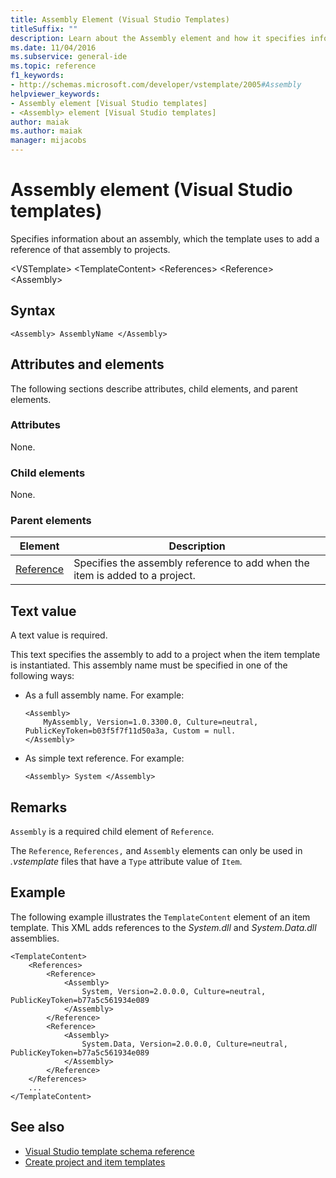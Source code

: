 ```yaml
---
title: Assembly Element (Visual Studio Templates)
titleSuffix: ""
description: Learn about the Assembly element and how it specifies information about an assembly, which the template uses to add a reference of that assembly to projects.
ms.date: 11/04/2016
ms.subservice: general-ide
ms.topic: reference
f1_keywords:
- http://schemas.microsoft.com/developer/vstemplate/2005#Assembly
helpviewer_keywords:
- Assembly element [Visual Studio templates]
- <Assembly> element [Visual Studio templates]
author: maiak
ms.author: maiak
manager: mijacobs
---
```

# Assembly element (Visual Studio templates)

Specifies information about an assembly, which the template uses to add a reference of that assembly to projects.

 \<VSTemplate>
 \<TemplateContent>
 \<References>
 \<Reference>
 \<Assembly>

## Syntax

```
<Assembly> AssemblyName </Assembly>
```

## Attributes and elements
 The following sections describe attributes, child elements, and parent elements.

### Attributes
 None.

### Child elements
 None.

### Parent elements

|Element|Description|
|-------------|-----------------|
|[Reference](../extensibility/reference-element-visual-studio-templates.md)|Specifies the assembly reference to add when the item is added to a project.|

## Text value
 A text value is required.

 This text specifies the assembly to add to a project when the item template is instantiated. This assembly name must be specified in one of the following ways:

- As a full assembly name. For example:

    ```
    <Assembly>
        MyAssembly, Version=1.0.3300.0, Culture=neutral, PublicKeyToken=b03f5f7f11d50a3a, Custom = null.
    </Assembly>
    ```

- As simple text reference. For example:

    ```
    <Assembly> System </Assembly>
    ```

## Remarks
 `Assembly` is a required child element of `Reference`.

 The `Reference`, `References,` and `Assembly` elements can only be used in *.vstemplate* files that have a `Type` attribute value of `Item`.

## Example
 The following example illustrates the `TemplateContent` element of an item template. This XML adds references to the *System.dll* and *System.Data.dll* assemblies.

```
<TemplateContent>
    <References>
        <Reference>
            <Assembly>
                System, Version=2.0.0.0, Culture=neutral, PublicKeyToken=b77a5c561934e089
            </Assembly>
        </Reference>
        <Reference>
            <Assembly>
                System.Data, Version=2.0.0.0, Culture=neutral, PublicKeyToken=b77a5c561934e089
            </Assembly>
        </Reference>
    </References>
    ...
</TemplateContent>
```

## See also
- [Visual Studio template schema reference](../extensibility/visual-studio-template-schema-reference.md)
- [Create project and item templates](../ide/creating-project-and-item-templates.md)
